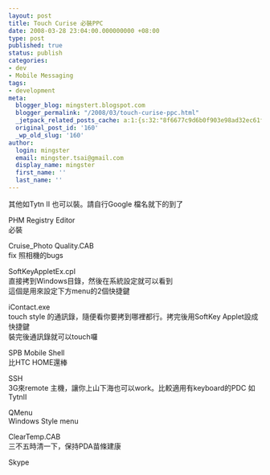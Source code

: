 ```yaml
---
layout: post
title: Touch Curise 必裝PPC
date: 2008-03-28 23:04:00.000000000 +08:00
type: post
published: true
status: publish
categories:
- dev
- Mobile Messaging
tags:
- development
meta:
  blogger_blog: mingstert.blogspot.com
  blogger_permalink: "/2008/03/touch-curise-ppc.html"
  _jetpack_related_posts_cache: a:1:{s:32:"8f6677c9d6b0f903e98ad32ec61f8deb";a:2:{s:7:"expires";i:1455201506;s:7:"payload";a:3:{i:0;a:1:{s:2:"id";i:77;}i:1;a:1:{s:2:"id";i:474;}i:2;a:1:{s:2:"id";i:18;}}}}
  original_post_id: '160'
  _wp_old_slug: '160'
author:
  login: mingster
  email: mingster.tsai@gmail.com
  display_name: mingster
  first_name: ''
  last_name: ''
---
```

<p>其他如Tytn II 也可以裝。請自行Google 檔名就下的到了</p>
<p>PHM Registry Editor<br />必裝</p>
<p>Cruise_Photo Quality.CAB<br />fix 照相機的bugs</p>
<p>SoftKeyAppletEx.cpl<br />直接拷到Windows目錄，然後在系統設定就可以看到<br />這個是用來設定下方menu的2個快捷鍵</p>
<p>iContact.exe<br />touch style 的通訊錄，隨便看你要拷到哪裡都行。拷完後用SoftKey Applet設成快捷鍵<br />裝完後通訊錄就可以touch囉</p>
<p>SPB Mobile Shell<br />比HTC HOME還棒</p>
<p>SSH<br />3G來remote 主機，讓你上山下海也可以work。比較適用有keyboard的PDC 如TytnII</p>
<p>QMenu<br />Windows Style menu</p>
<p>ClearTemp.CAB<br />三不五時清一下，保持PDA苗條建康</p>
<p>Skype</p>
